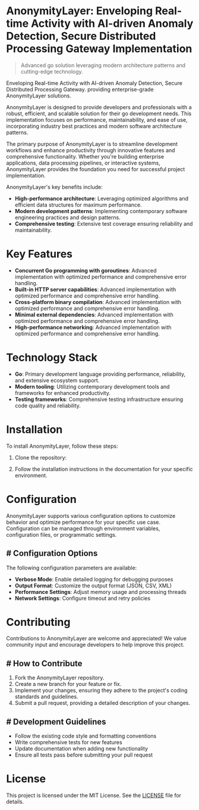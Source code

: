 <!-- fallback_AnonymityLayer_20251002193454_39759 -->

# AnonymityLayer: Enveloping Real-time Activity with AI-driven Anomaly Detection, Secure Distributed Processing Gateway Implementation
> Advanced go solution leveraging modern architecture patterns and cutting-edge technology.

Enveloping Real-time Activity with AI-driven Anomaly Detection, Secure Distributed Processing Gateway. providing enterprise-grade AnonymityLayer solutions.

AnonymityLayer is designed to provide developers and professionals with a robust, efficient, and scalable solution for their go development needs. This implementation focuses on performance, maintainability, and ease of use, incorporating industry best practices and modern software architecture patterns.

The primary purpose of AnonymityLayer is to streamline development workflows and enhance productivity through innovative features and comprehensive functionality. Whether you're building enterprise applications, data processing pipelines, or interactive systems, AnonymityLayer provides the foundation you need for successful project implementation.

AnonymityLayer's key benefits include:

* **High-performance architecture**: Leveraging optimized algorithms and efficient data structures for maximum performance.
* **Modern development patterns**: Implementing contemporary software engineering practices and design patterns.
* **Comprehensive testing**: Extensive test coverage ensuring reliability and maintainability.

# Key Features

* **Concurrent Go programming with goroutines**: Advanced implementation with optimized performance and comprehensive error handling.
* **Built-in HTTP server capabilities**: Advanced implementation with optimized performance and comprehensive error handling.
* **Cross-platform binary compilation**: Advanced implementation with optimized performance and comprehensive error handling.
* **Minimal external dependencies**: Advanced implementation with optimized performance and comprehensive error handling.
* **High-performance networking**: Advanced implementation with optimized performance and comprehensive error handling.

# Technology Stack

* **Go**: Primary development language providing performance, reliability, and extensive ecosystem support.
* **Modern tooling**: Utilizing contemporary development tools and frameworks for enhanced productivity.
* **Testing frameworks**: Comprehensive testing infrastructure ensuring code quality and reliability.

# Installation

To install AnonymityLayer, follow these steps:

1. Clone the repository:


2. Follow the installation instructions in the documentation for your specific environment.

# Configuration

AnonymityLayer supports various configuration options to customize behavior and optimize performance for your specific use case. Configuration can be managed through environment variables, configuration files, or programmatic settings.

## # Configuration Options

The following configuration parameters are available:

* **Verbose Mode**: Enable detailed logging for debugging purposes
* **Output Format**: Customize the output format (JSON, CSV, XML)
* **Performance Settings**: Adjust memory usage and processing threads
* **Network Settings**: Configure timeout and retry policies

# Contributing

Contributions to AnonymityLayer are welcome and appreciated! We value community input and encourage developers to help improve this project.

## # How to Contribute

1. Fork the AnonymityLayer repository.
2. Create a new branch for your feature or fix.
3. Implement your changes, ensuring they adhere to the project's coding standards and guidelines.
4. Submit a pull request, providing a detailed description of your changes.

## # Development Guidelines

* Follow the existing code style and formatting conventions
* Write comprehensive tests for new features
* Update documentation when adding new functionality
* Ensure all tests pass before submitting your pull request

# License

This project is licensed under the MIT License. See the [LICENSE](https://github.com/mpermar082/AnonymityLayer/blob/main/LICENSE) file for details.
